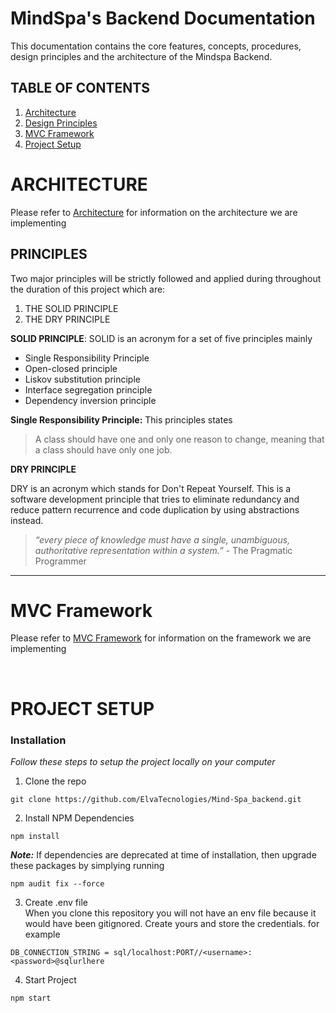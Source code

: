 
# MindSpa's Backend Documentation 
This documentation contains the core features, concepts, procedures, design principles and the architecture of the Mindspa Backend.


## TABLE OF CONTENTS

1. [Architecture](#architecture)
2. [Design Principles](#principles)
3. [MVC Framework](#mvc-framework)
4. [Project Setup](#project-setup)


# ARCHITECTURE
Please refer to [Architecture](documentation/Architecture.md) for information on the architecture we are implementing

## PRINCIPLES
Two major principles will be strictly followed and applied during throughout the duration of this project which are: 
1. THE SOLID PRINCIPLE
2. THE DRY PRINCIPLE

**SOLID PRINCIPLE**: 
SOLID is an acronym for a set of five principles mainly
- Single Responsibility Principle
- Open-closed principle
- Liskov substitution principle
-  Interface segregation principle
- Dependency inversion principle

__Single Responsibility Principle:__ This principles states 
> A class should have one and only one reason to change, meaning that a class should have only one job.

**DRY PRINCIPLE**

DRY is an acronym which stands for Don't Repeat Yourself. This is a software development principle that tries to eliminate redundancy and reduce pattern recurrence and code duplication by using abstractions instead.

> _“every piece of knowledge must have a single, unambiguous, authoritative representation within a system.”_ - The Pragmatic Programmer

---



# MVC Framework
Please refer to [MVC Framework](documentation/MVC_Framework.md) for information on the framework we are implementing

<br>

# PROJECT SETUP

### Installation

_Follow these steps to setup the project locally on your computer_

1. Clone the repo
```
git clone https://github.com/ElvaTecnologies/Mind-Spa_backend.git
```

2. Install NPM Dependencies 
```
npm install
```
**_Note:_** If dependencies are deprecated at time of installation, then upgrade these packages by simplying running
```
npm audit fix --force
```

3. Create .env file <br>
When you clone this repository you will not have an env file because it would have been gitignored. Create yours and store the credentials. for example
```
DB_CONNECTION_STRING = sql/localhost:PORT//<username>:<password>@sqlurlhere
```

4. Start Project
```
npm start
```
